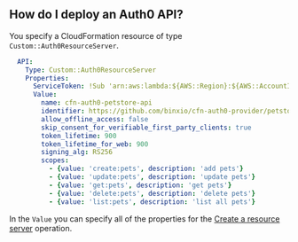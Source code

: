 ## How do I deploy an Auth0 API?
You specify a CloudFormation resource of type `Custom::Auth0ResourceServer`.

```yaml
  API:
    Type: Custom::Auth0ResourceServer
    Properties:
      ServiceToken: !Sub 'arn:aws:lambda:${AWS::Region}:${AWS::AccountId}:function:cfn-auth0-provider'
      Value: 
        name: cfn-auth0-petstore-api
        identifier: https://github.com/binxio/cfn-auth0-provider/petstore
        allow_offline_access: false
        skip_consent_for_verifiable_first_party_clients: true
        token_lifetime: 900
        token_lifetime_for_web: 900
        signing_alg: RS256
        scopes:
          - {value: 'create:pets', description: 'add pets'}
          - {value: 'update:pets', description: 'update pets'}
          - {value: 'get:pets', description: 'get pets'}
          - {value: 'delete:pets', description: 'delete pets'}
          - {value: 'list:pets', description: 'list all pets'}
```

In the `Value` you can specify all of the properties for the [Create a resource server](https://auth0.com/docs/api/management/v2#!/Resource_Servers/post_resource_servers) operation.  


